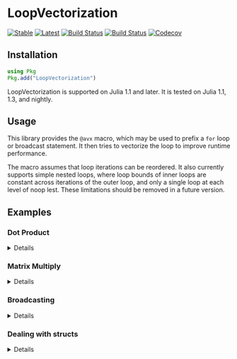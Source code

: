 # LoopVectorization

[![Stable](https://img.shields.io/badge/docs-stable-blue.svg)](https://chriselrod.github.io/LoopVectorization.jl/stable)
[![Latest](https://img.shields.io/badge/docs-latest-blue.svg)](https://chriselrod.github.io/LoopVectorization.jl/latest)
[![Build Status](https://travis-ci.com/chriselrod/LoopVectorization.jl.svg?branch=master)](https://travis-ci.com/chriselrod/LoopVectorization.jl)
[![Build Status](https://ci.appveyor.com/api/projects/status/github/chriselrod/LoopVectorization.jl?svg=true)](https://ci.appveyor.com/project/chriselrod/LoopVectorization-jl)
[![Codecov](https://codecov.io/gh/chriselrod/LoopVectorization.jl/branch/master/graph/badge.svg)](https://codecov.io/gh/chriselrod/LoopVectorization.jl)

## Installation

```julia
using Pkg
Pkg.add("LoopVectorization")
```
LoopVectorization is supported on Julia 1.1 and later. It is tested on Julia 1.1, 1.3, and nightly.

## Usage

This library provides the `@avx` macro, which may be used to prefix a `for` loop or broadcast statement.
It then tries to vectorize the loop to improve runtime performance.

The macro assumes that loop iterations can be reordered. It also currently supports simple nested loops, where loop bounds of inner loops are constant across iterations of the outer loop, and only a single loop at each level of noop lest. These limitations should be removed in a future version.

## Examples
### Dot Product
<details>
 <summaryClick me! ></summary>
<p>

A simple example with a single loop is the dot product:
```julia
using LoopVectorization, BenchmarkTools
function mydot(a, b)
    s = 0.0
    @inbounds @simd for i ∈ eachindex(a,b)
        s += a[i]*b[i]
    end
    s
end
function mydotavx(a, b)
    s = 0.0
    @avx for i ∈ eachindex(a,b)
        s += a[i]*b[i]
    end
    s
end
a = rand(256); b = rand(256);
@btime mydot($a, $b)
@btime mydotavx($a, $b)
a = rand(43); b = rand(43);
@btime mydot($a, $b)
@btime mydotavx($a, $b)
```

On most recent CPUs, the performance of the dot product is bounded by
the speed at which it can load data; most recent x86_64 CPUs can perform
two aligned loads and two fused multiply adds (`fma`) per clock cycle.
However, the dot product requires two loads per `fma`.

A self-dot function, on the otherhand, requires one load per fma:
```julia
function myselfdot(a)
    s = 0.0
    @inbounds @simd for i ∈ eachindex(a)
        s += a[i]*a[i]
    end
    s
end
function myselfdotavx(a)
    s = 0.0
    @avx for i ∈ eachindex(a)
        s += a[i]*a[i]
    end
    s
end
a = rand(256);
@btime myselfdotavx($a)
@btime myselfdot($a)
@btime myselfdotavx($b)
@btime myselfdot($b)
```
For this reason, the `@avx` version is roughly twice as fast. The `@inbounds @simd` version, however, is not, because it runs into the problem of loop carried dependencies: to add `a[i]*b[i]` to `s_new = s_old + a[i-j]*b[i-j]`, we must have first finished calculating `s_new`, but -- while two `fma` instructions can be initiated per cycle -- they each take several clock cycles to complete.
For this reason, we need to unroll the operation to run several independent instances concurrently. The `@avx` macro models this cost to try and pick an optimal unroll factor.

Note that 14 and 12 nm Ryzen chips can only do 1 full width `fma` per clock cycle (and 2 loads), so they should see similar performance with the dot and selfdot. I haven't verified this, but would like to hear from anyone who can.

</p>
</details>

### Matrix Multiply
<details>
 <summaryClick me! ></summary>
<p>

We can also vectorize fancier loops. A likely familiar example to dive into:
```julia
function mygemm!(C, A, B)
    @inbounds for i ∈ 1:size(A,1), j ∈ 1:size(B,2)
        Cᵢⱼ = 0.0
        @fastmath for k ∈ 1:size(A,2)
            Cᵢⱼ += A[i,k] * B[k,j]
        end
        C[i,j] = Cᵢⱼ
    end
end
function mygemmavx!(C, A, B)
    @avx for i ∈ 1:size(A,1), j ∈ 1:size(B,2)
        Cᵢⱼ = 0.0
        for k ∈ 1:size(A,2)
            Cᵢⱼ += A[i,k] * B[k,j]
        end
        C[i,j] = Cᵢⱼ
    end
end
M, K, N = 72, 75, 71;
C1 = Matrix{Float64}(undef, M, N); A = randn(M, K); B = randn(K, N);
C2 = similar(C1); C3 = similar(C1); 
@btime mygemmavx!($C1, $A, $B)
@btime mygemm!($C2, $A, $B)
using LinearAlgebra, Test
@test all(C1 .≈ C2)
BLAS.set_num_threads(1); BLAS.vendor()
@btime mul!($C3, $A, $B)
@test all(C1 .≈ C3)
```
It can produce a decent macro kernel.
In the future, I would like it to also model the cost of memory movement in the L1 and L2 cache, and use these to generate loops around the macro kernel following the work of [Low, et al. (2016)](http://www.cs.utexas.edu/users/flame/pubs/TOMS-BLIS-Analytical.pdf).

Until then, performance will degrade rapidly compared to BLAS as the size of the matrices increase. The advantage of the `@avx` macro, however, is that it is general. Not every operation is supported by BLAS.

For example, what if `A` were the outer product of two vectors?
<!-- ```julia -->


<!-- ``` -->

</p>
</details>

### Broadcasting
<details>
 <summaryClick me! ></summary>
<p>

Another example, a straightforward operation expressed well via broadcasting:
```julia
a = rand(37); B = rand(37, 47); c = rand(47); c′ = c';

d1 =      @. a + B * c′;
d2 = @avx @. a + B * c′;

@test all(d1 .≈ d2)

@time @.      $d1 = $a + $B * $c′;
@time @avx @. $d2 = $a + $B * $c′;
@test all(d1 .≈ d2)
```
can be optimized in a similar manner to BLAS, albeit to a much smaller degree because the naive version already benefits from vectorization (unlike the naive BLAS).


You can also use `*ˡ` (which is typed `*\^l`) for lazy matrix multiplication that can fuse with broadcasts. `.*ˡ` behaves similarly, espcaping the broadcast (it is not applied elementwise). This allows you to use `@.` and fuse all the loops, even if the arguments to `*ˡ` are themselves broadcasted objects. However, it will often be the case that creating an intermediary is faster. I would recomend always checking if splitting the operation into pieces, or at least isolating the matrix multiplication, increases performance. That will often be the case, especially if the matrices are large, where a separate multiplication can leverage BLAS (and perhaps take advantage of threads).

At small sizes, this can be fast.
```julia

```

</p>
</details>


### Dealing with structs
<details>
 <summaryClick me! ></summary>
<p>

The key to the `@avx` macro's performance gains is leveraging knowledge of exactly how data like `Float64`s and `Int`s are handled by a CPU. As such, it is not strightforward to generalize the `@avx` macro to work on arrays containing structs such as `Matrix{Complex{Float64}}`. Instead, it is currently recommended that users wishing to apply `@avx` to arrays of structs use packages such as [StructArrays.jl](https://github.com/JuliaArrays/StructArrays.jl) which transform an array where each element is a struct into a struct where each element is an array. Using StructArrays.jl, we can write a matrix multiply (gemm) kernel that works on matrices of `Complex{Float64}`s and `Complex{Int}`s:
```julia 
using LoopVectorization, LinearAlgebra, StructArrays, BenchmarkTools, Test

BLAS.set_num_threads(1); @show BLAS.vendor()

const MatrixFInt64 = Union{Matrix{Float64}, Matrix{Int}}

function mul_avx!(C::MatrixFInt64, A::MatrixFInt64, B::MatrixFInt64)
    z = zero(eltype(C))
    @avx for i ∈ 1:size(A,1), j ∈ 1:size(B,2)
        Cᵢⱼ = z
        for k ∈ 1:size(A,2)
            Cᵢⱼ += A[i,k] * B[k,j]
        end
        C[i,j] = Cᵢⱼ
    end
end

function mul_add_avx!(C::MatrixFInt64, A::MatrixFInt64, B::MatrixFInt64, factor=1)
    z = zero(eltype(C))
    @avx for i ∈ 1:size(A,1), j ∈ 1:size(B,2)
        ΔCᵢⱼ = z
        for k ∈ 1:size(A,2)
            ΔCᵢⱼ += A[i,k] * B[k,j]
        end
        C[i,j] += factor * ΔCᵢⱼ
    end
end

const StructMatrixComplexFInt64 = Union{StructArray{ComplexF64,2}, StructArray{Complex{Int},2}}

function mul_avx!(C:: StructMatrixComplexFInt64, A::StructMatrixComplexFInt64, B::StructMatrixComplexFInt64)
    mul_avx!(    C.re, A.re, B.re)     # C.re = A.re * B.re
    mul_add_avx!(C.re, A.im, B.im, -1) # C.re = C.re - A.im * B.im
    mul_avx!(    C.im, A.re, B.im)     # C.im = A.re * B.im
    mul_add_avx!(C.im, A.im, B.re)     # C.im = C.im + A.im * B.re
end
```
this `mul_avx!` kernel can now accept `StructArray` matrices of complex numbers and multiply them efficiently:
```julia
M, K, N = 50, 51, 52

A  = StructArray(randn(ComplexF64, M, K)); 
B  = StructArray(randn(ComplexF64, K, N));
C1 = StructArray(Matrix{ComplexF64}(undef, M, N)); 
C2 = collect(similar(C1));

@btime mul_avx!($C1, $A, $B)
@btime mul!(    $C2, $(collect(A)), $(collect(B))) # collect turns the StructArray into a regular Array
@test C1 ≈ C2
```

Similar approaches can be taken to make kernels working with a variety of numeric struct types such as [dual numbers](https://github.com/JuliaDiff/DualNumbers.jl), [DoubleFloats](https://github.com/JuliaMath/DoubleFloats.jl), etc. 

</p>
</details>
